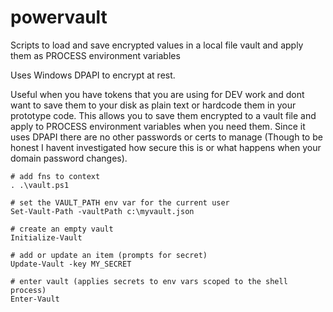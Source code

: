 # powervault
Scripts to load and save encrypted values in a local file vault and apply them as PROCESS environment variables

Uses Windows DPAPI to encrypt at rest.

Useful when you have tokens that you are using for DEV work and dont want to save them to your disk as plain text or hardcode them in your prototype code. This allows you to save them encrypted to a vault file and apply to PROCESS environment variables when you need them. Since it uses DPAPI there are no other passwords or certs to manage (Though to be honest I havent investigated how secure this is or what happens when your domain password changes).

```
# add fns to context
. .\vault.ps1

# set the VAULT_PATH env var for the current user
Set-Vault-Path -vaultPath c:\myvault.json

# create an empty vault
Initialize-Vault

# add or update an item (prompts for secret)
Update-Vault -key MY_SECRET

# enter vault (applies secrets to env vars scoped to the shell process)
Enter-Vault
```
